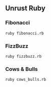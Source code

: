 ## Unrust Ruby

### Fibonacci

```
ruby fibonacci.rb
```

### FizzBuzz

```
ruby fizzbuzz.rb
```

### Cows & Bulls

```
ruby cows_bulls.rb
```
